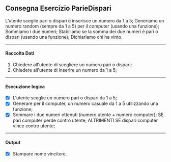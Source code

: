 ## Consegna Esercizio ParieDispari

L’utente sceglie pari o dispari e inserisce un numero da 1 a 5;
Generiamo un numero random (sempre da 1 a 5) per il computer (usando una funzione);
Sommiamo i due numeri;
Stabiliamo se la somma dei due numeri è pari o dispari (usando una funzione);
Dichiariamo chi ha vinto.

---

#### Raccolta Dati

1. Chiedere all'utente di scegliere un numero pari o dispari;
2. Chiedere all'utente di inserire un numero da 1 a 5;

---

#### Esecuzione logica

- [X] L'utente sceglie un numero pari o dispari da 1 a 5;
- [X] Generare per il computer, un numero casuale da 1 a 5 utilizzando una funzione;
- [X] Sommare i due numeri ottenuti (numero utente + numero computer);
    SE pari computer perde contro utente;
    ALTRIMENTI SE dispari computer vince contro utente; 

---

#### Output

- [X] Stampare nome vincitore.